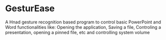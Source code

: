 # GesturEase
A Hnad gesture recognition based program to control basic PowerPoint and Word functionalities like: Opening the application, Saving a file, Controling a presentation, opening a pinned file, etc and controlling system volume 
